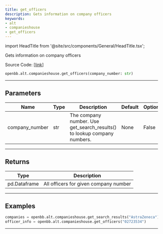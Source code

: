 ```yaml
---
title: get_officers
description: Gets information on company officers
keywords:
- alt
- companieshouse
- get_officers
---
```


import HeadTitle from '@site/src/components/General/HeadTitle.tsx';

<HeadTitle title="alt.companieshouse.get_officers - Reference | OpenBB SDK Docs" />

Gets information on company officers

Source Code: [[link](https://github.com/OpenBB-finance/OpenBBTerminal/tree/main/openbb_terminal/alternative/companieshouse/companieshouse_model.py#L156)]

```python wordwrap
openbb.alt.companieshouse.get_officers(company_number: str)
```

---

## Parameters

| Name | Type | Description | Default | Optional |
| ---- | ---- | ----------- | ------- | -------- |
| company_number | str | The company number.  Use get_search_results() to lookup company numbers. | None | False |


---

## Returns

| Type | Description |
| ---- | ----------- |
| pd.Dataframe | All officers for given company number |
---

## Examples

```python
companies = openbb.alt.companieshouse.get_search_results("AstraZeneca")
officer_info = openbb.alt.companieshouse.get_officers("02723534")
```

---

